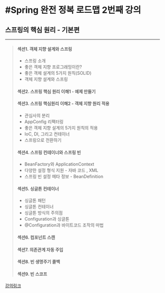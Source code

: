 # #Spring 완전 정복 로드맵 2번째 강의

## 스프링의 핵심 원리 - 기본편
---

> #### 섹션1. 객체 지향 설계와 스프링
> * 스프링 소개
> * 좋은 객체 지향 프로그래밍이란?
> * 좋은 객체 설계의 5가지 원칙(SOLID)
> * 객체 지향 설계와 스프링 <br>
> 
> #### 섹션2. 스프링 핵심 원리 이해1 - 예제 만들기  <br>
> #### 섹션3. 스프링 핵심원리 이해2 - 객체 지향 원리 적용  <br>
> * 관심사의 분리
> * AppConfig 리팩터링
> * 좋은 객체 지향 설계의 5가지 원칙의 적용
> * IoC, DI, 그리고 컨테이너
> * 스프링으로 전환하기  <br>
> #### 섹션4. 스프링 컨테이너와 스프링 빈  <br>
> * BeanFactory와 ApplicationContext
> * 다양한 설정 형식 지원 - 자바 코드 , XML
> * 스프링 빈 설정 메타 정보 - BeanDefinition <br>
> #### 섹션5. 싱글톤 컨테이너
> * 싱글톤 패턴
> * 싱글톤 컨테이너
> * 싱글톤 방식의 주의점
> * Configuration과 싱글톤
> * @Configuration과 바이트코드 조작의 마법 <br>
> #### 섹션6. 컴포넌트 스캔  <br>
> #### 섹션7. 의존관계 자동 주입  <br>
> #### 섹션8. 빈 생명주기 콜백  <br>
> #### 섹션9. 빈 스코프  <br>

[강의링크](https://inflearn.com/course/스프링-핵심-원리-기본편/dashboard)
